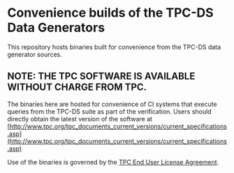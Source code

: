 # Convenience builds of the TPC-DS Data Generators

This repository hosts binaries built for convenience from the TPC-DS data generator sources.

## **NOTE**: THE TPC SOFTWARE IS AVAILABLE WITHOUT CHARGE FROM TPC.

The binaries here are hosted for convenience of CI systems that execute queries from the TPC-DS suite as part of the verification.
Users should directly obtain the latest version of the software at [http://www.tpc.org/tpc_documents_current_versions/current_specifications.asp](http://www.tpc.org/tpc_documents_current_versions/current_specifications.asp)

Use of the binaries is governed by the [TPC End User License Agreement](tpc_eula.txt).
